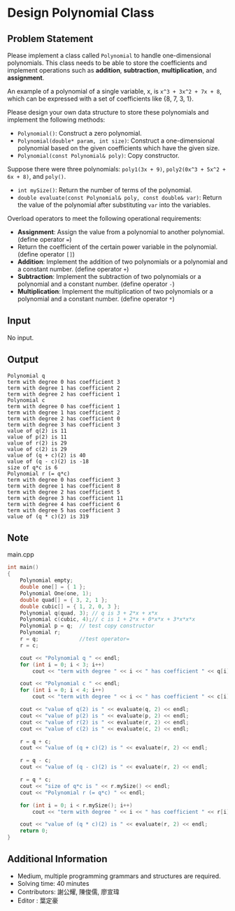 # Design Polynomial Class

## Problem Statement
Please implement a class called `Polynomial` to handle one-dimensional polynomials. This class needs to be able to store the coefficients and implement operations such as **addition**, **subtraction**, **multiplication**, and **assignment**.

An example of a polynomial of a single variable, x, is `x^3 + 3x^2 + 7x + 8`, which can be expressed with a set of coefficients like {8, 7, 3, 1}.

Please design your own data structure to store these polynomials and implement the following methods:

- `Polynomial()`: Construct a zero polynomial.
- `Polynomial(double* param, int size)`: Construct a one-dimensional polynomial based on the given coefficients which have the given size.
- `Polynomial(const Polynomial& poly)`: Copy constructor.

Suppose there were three polynomials: `poly1(3x + 9)`, `poly2(0x^3 + 5x^2 + 6x + 8)`, and `poly()`.

- `int mySize()`: Return the number of terms of the polynomial.
- `double evaluate(const Polynomial& poly, const double& var)`: Return the value of the polynomial after substituting `var` into the variables.

Overload operators to meet the following operational requirements:

- **Assignment**: Assign the value from a polynomial to another polynomial. (define operator `=`)
- Return the coefficient of the certain power variable in the polynomial. (define operator `[]`)
- **Addition**: Implement the addition of two polynomials or a polynomial and a constant number. (define operator `+`)
- **Subtraction**: Implement the subtraction of two polynomials or a polynomial and a constant number. (define operator `-`)
- **Multiplication**: Implement the multiplication of two polynomials or a polynomial and a constant number. (define operator `*`)

## Input
No input.

## Output
```
Polynomial q 
term with degree 0 has coefficient 3
term with degree 1 has coefficient 2
term with degree 2 has coefficient 1
Polynomial c 
term with degree 0 has coefficient 1
term with degree 1 has coefficient 2
term with degree 2 has coefficient 0
term with degree 3 has coefficient 3
value of q(2) is 11
value of p(2) is 11
value of r(2) is 29
value of c(2) is 29
value of (q + c)(2) is 40
value of (q - c)(2) is -18
size of q*c is 6
Polynomial r (= q*c) 
term with degree 0 has coefficient 3
term with degree 1 has coefficient 8
term with degree 2 has coefficient 5
term with degree 3 has coefficient 11
term with degree 4 has coefficient 6
term with degree 5 has coefficient 3
value of (q * c)(2) is 319
```

## Note
main.cpp
```cpp
int main()
{
	Polynomial empty;
	double one[] = { 1 };
	Polynomial One(one, 1);
	double quad[] = { 3, 2, 1 };
	double cubic[] = { 1, 2, 0, 3 };
	Polynomial q(quad, 3); // q is 3 + 2*x + x*x
	Polynomial c(cubic, 4);// c is 1 + 2*x + 0*x*x + 3*x*x*x
	Polynomial p = q;  // test copy constructor
	Polynomial r;
	r = q;             //test operator=
	r = c;

	cout << "Polynomial q " << endl;
	for (int i = 0; i < 3; i++)
		cout << "term with degree " << i << " has coefficient " << q[i] << endl;

	cout << "Polynomial c " << endl;
	for (int i = 0; i < 4; i++)
		cout << "term with degree " << i << " has coefficient " << c[i] << endl;

	cout << "value of q(2) is " << evaluate(q, 2) << endl;
	cout << "value of p(2) is " << evaluate(p, 2) << endl;
	cout << "value of r(2) is " << evaluate(r, 2) << endl;
	cout << "value of c(2) is " << evaluate(c, 2) << endl;

	r = q + c;
	cout << "value of (q + c)(2) is " << evaluate(r, 2) << endl;

	r = q - c;
	cout << "value of (q - c)(2) is " << evaluate(r, 2) << endl;

	r = q * c;
	cout << "size of q*c is " << r.mySize() << endl;
	cout << "Polynomial r (= q*c) " << endl;

	for (int i = 0; i < r.mySize(); i++)
		cout << "term with degree " << i << " has coefficient " << r[i] << endl;

	cout << "value of (q * c)(2) is " << evaluate(r, 2) << endl;
	return 0;
}
```

## Additional Information
* Medium, multiple programming grammars and structures are required.
* Solving time: 40 minutes
* Contributors: 謝公耀, 陳俊儒, 廖宣瑋
* Editor : 葉定豪